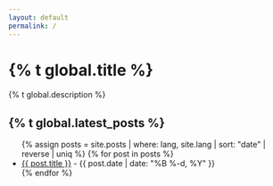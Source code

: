 ```yaml
---
layout: default
permalink: /
---
```


# {% t global.title %}

{% t global.description %}

## {% t global.latest_posts %}

<ul>
{% assign posts = site.posts | where: lang, site.lang | sort: "date" | reverse | uniq %}
{% for post in posts %}
  <li>
    <a href="{{ post.url | prepend: site.baseurl }}">{{ post.title }}</a>
    <span class="post-meta">- {{ post.date | date: "%B %-d, %Y" }}</span>
  </li>
{% endfor %}
</ul>